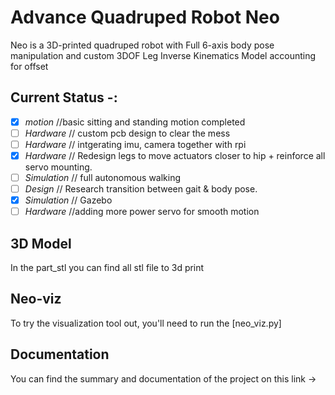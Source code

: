 # Advance Quadruped Robot Neo



Neo is a 3D-printed quadruped robot with Full 6-axis body pose manipulation and custom 3DOF Leg Inverse Kinematics Model accounting for offset

## Current Status -:

- [x] *motion* //basic sitting and standing motion completed
- [ ] *Hardware* // custom pcb design to clear the mess
- [ ] *Hardware* // intgerating imu, camera together with rpi
- [x] *Hardware* // Redesign legs to move actuators closer to hip + reinforce all servo mounting.
- [ ] *Simulation* // full autonomous walking
- [ ] *Design* // Research transition between gait & body pose.
- [x] *Simulation* // Gazebo
- [ ] *Hardware* //adding more power servo for smooth motion

## 3D Model
In the part_stl you can find all stl file to 3d print

## Neo-viz 
To try the visualization tool out, you'll need to run the [neo_viz.py]

## Documentation
You can find the summary and documentation of the project  on this link -> 

